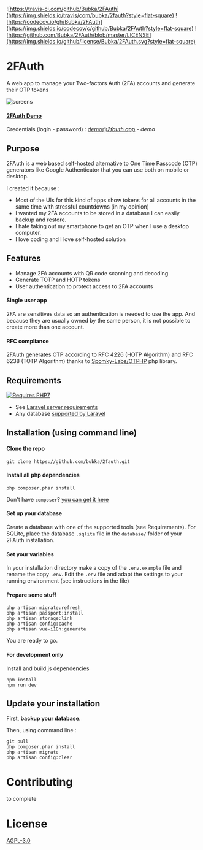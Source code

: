 ![https://travis-ci.com/github/Bubka/2FAuth](https://img.shields.io/travis/com/bubka/2fauth?style=flat-square)
![https://codecov.io/gh/Bubka/2FAuth](https://img.shields.io/codecov/c/github/Bubka/2FAuth?style=flat-square)
![https://github.com/Bubka/2FAuth/blob/master/LICENSE](https://img.shields.io/github/license/Bubka/2FAuth.svg?style=flat-square)


# 2FAuth
A web app to manage your Two-factors Auth (2FA) accounts and generate their OTP tokens

![screens](https://user-images.githubusercontent.com/858858/74479269-267a1600-4eaf-11ea-9281-415e5a54bd9f.png)

#### [2FAuth Demo](https://demo.2fauth.app/)

Credentials (login - password) : *demo@2fauth.app* - *demo*

## Purpose
2FAuth is a web based self-hosted alternative to One Time Passcode (OTP) generators like Google Authenticator that you can use both on mobile or desktop.

I created it because :
* Most of the UIs for this kind of apps show tokens for all accounts in the same time with stressful countdowns (in my opinion)
* I wanted my 2FA accounts to be stored in a database I can easily backup and restore.
* I hate taking out my smartphone to get an OTP when I use a desktop computer.
* I love coding and I love self-hosted solution

## Features
* Manage 2FA accounts with QR code scanning and decoding
* Generate TOTP and HOTP tokens
* User authentication to protect access to 2FA accounts

#### Single user app
2FA are sensitives data so an authentication is needed to use the app. And because they are usually owned by the same person, it is not possible to create more than one account.

#### RFC compliance
2FAuth generates OTP according to RFC 4226 (HOTP Algorithm) and RFC 6238 (TOTP Algorithm) thanks to [Spomky-Labs/OTPHP](https://github.com/Spomky-Labs/otphp) php library.

## Requirements
[![Requires PHP7](https://img.shields.io/badge/php-7.2.*-red.svg?style=flat-square)](https://secure.php.net/downloads.php) 
* See [Laravel server requirements](https://laravel.com/docs/5.8/installation#server-requirements)
* Any database [supported by Laravel](https://laravel.com/docs/5.8/database)

## Installation (using command line)

#### Clone the repo
```
git clone https://github.com/bubka/2fauth.git
```

#### Install all php dependencies
```
php composer.phar install
```
Don't have `composer`? [you can get it here](https://getcomposer.org/download/)

#### Set up your database

Create a database with one of the supported tools (see Requirements).
For SQLite, place the database `.sqlite` file in the `database/` folder of your 2FAuth installation.

#### Set your variables

In your installation directory make a copy of the `.env.example` file and rename the copy `.env`.
Edit the `.env` file and adapt the settings to your running environment (see instructions in the file)

#### Prepare some stuff
```
php artisan migrate:refresh
php artisan passport:install
php artisan storage:link
php artisan config:cache
php artisan vue-i18n:generate
```
You are ready to go.

#### For development only
Install and build js dependencies
```
npm install
npm run dev
```

## Update your installation
First, **backup your database**.

Then, using command line :
```
git pull
php composer.phar install
php artisan migrate
php artisan config:clear
```

# Contributing
to complete

# License
[AGPL-3.0](https://www.gnu.org/licenses/agpl-3.0.html)
